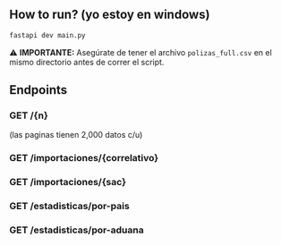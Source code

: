 ## How to run? (yo estoy en windows)

```bash
fastapi dev main.py
```
⚠️ **IMPORTANTE:** Asegúrate de tener el archivo `polizas_full.csv` en el mismo directorio antes de correr el script.


## Endpoints

### GET /{n}
(las paginas tienen 2,000 datos c/u)

### GET /importaciones/{correlativo}

### GET /importaciones/{sac}

### GET /estadisticas/por-pais

### GET /estadisticas/por-aduana